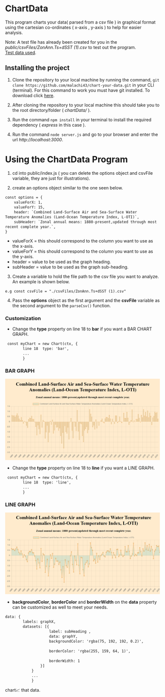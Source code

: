 # ChartData
This program charts your data( parsed from a csv file ) in graphical format using the cartesian co-ordinates ( x-axis , y-axis ) to help for easier analysis.

Note: A test file has already been created for you in the *public/csvFiles/ZonAnn.Ts+dSST (1).csv* to test out the program.\
[Test data used](https://data.giss.nasa.gov/gistemp/).
## Installing the project
1. Clone the repository to your local machine by running the command, `git clone https://github.com/malachi43/chart-your-data.git` in your CLI (terminal). For this command to work you must have git installed. To download click [here](https://git-scm.com/downloads).

2. After cloning the repository to your local machine this should take you to the root directory/folder ( *chartData/*  ).

3. Run the command `npm install` in your terminal to install the required dependency ( *express* in this case ).

4. Run the command `node server.js` and go to your browser and enter the url *http://localhost:3000*.

# Using the ChartData Program
1. cd into public/index.js ( you can delete the options object and csvFile variable, they are just for illustrations).

2. create an options object similar to the one seen below.

```
const options = { 
    valueForX: 1,
    valueForY: 15,
    header: `Combined Land-Surface Air and Sea-Surface Water Temperature Anomalies (Land-Ocean Temperature Index, L-OTI)`,
    subHeader: `Zonal annual means: 1880-present,updated through most recent complete year.`,
}
```
* valueForX = this should correspond to the column you want to use as the x-axis.
* valueForY = this should correspond to the column you want to use as the y-axis.
* header = value to be used as the graph heading.
* subHeader = value to be used as the graph sub-heading.


3. Create a variable to hold the file path to the csv file you want to analyze. An example is shown below.

```
e.g const csvFile = "./csvFiles/ZonAnn.Ts+dSST (1).csv"

```
4. Pass the **options** object as the first argument and the **csvFile** variable as the second argument to the `parseCsv()` function.
 
### Customization
* Change the **type** property on line 18 to **bar** if you want a BAR CHART GRAPH.

```
 const myChart = new Chart(ctx, {
        line 18  type: 'bar',
        ...
        }
```

### BAR GRAPH
![chart-image](./public/images/bar.png)

* Change the **type** property on line 18 to **line** if you want a LINE GRAPH.
```
 const myChart = new Chart(ctx, {
        line 18  type: 'line',
        ...
        }
```

### LINE GRAPH
![chart-image](./public/images/line.png)
* **backgroundColor**, **borderColor** and **borderWidth** on the **data** property can be customized as well to meet your needs.

```
data: {
        labels: graphX,
        datasets: [{
                    label: subHeading ,
                    data: graphY,
                    backgroundColor: 'rgba(75, 192, 192, 0.2)',
                        
                    borderColor: 'rgba(255, 159, 64, 1)',
                        
                    borderWidth: 1
                }]
            }
            ...
            }

```

chart📈 that data.
